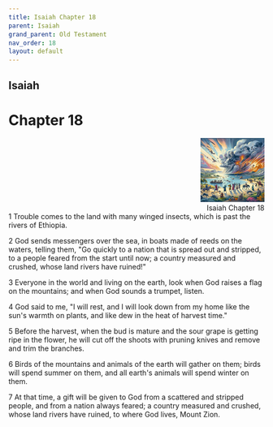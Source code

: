 ```yaml
---
title: Isaiah Chapter 18
parent: Isaiah
grand_parent: Old Testament
nav_order: 18
layout: default
---
```


## Isaiah

# Chapter 18

<div style="clear: both; text-align: right;">
    <img src="/assets/Image/Isaiah/500/18.jpg" alt="Isaiah Chapter 18" class="chapter-image" style="max-width: 25%; height: auto;"/>
    <figcaption style="font-size: 14px;">Isaiah Chapter 18</figcaption>
</div>
1 Trouble comes to the land with many winged insects, which is past the rivers of Ethiopia.

2 God sends messengers over the sea, in boats made of reeds on the waters, telling them, "Go quickly to a nation that is spread out and stripped, to a people feared from the start until now; a country measured and crushed, whose land rivers have ruined!"

3 Everyone in the world and living on the earth, look when God raises a flag on the mountains; and when God sounds a trumpet, listen.

4 God said to me, "I will rest, and I will look down from my home like the sun's warmth on plants, and like dew in the heat of harvest time."

5 Before the harvest, when the bud is mature and the sour grape is getting ripe in the flower, he will cut off the shoots with pruning knives and remove and trim the branches.

6 Birds of the mountains and animals of the earth will gather on them; birds will spend summer on them, and all earth's animals will spend winter on them.

7 At that time, a gift will be given to God from a scattered and stripped people, and from a nation always feared; a country measured and crushed, whose land rivers have ruined, to where God lives, Mount Zion.



